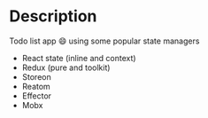 # Description

Todo list app :smile: using some popular state managers

* React state (inline and context)
* Redux (pure and toolkit)
* Storeon
* Reatom
* Effector
* Mobx
